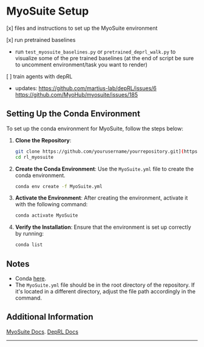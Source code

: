 # MyoSuite Setup


[x] files and instructions to set up the MyoSuite environment 

[x] run pretrained baselines
  - run ```test_myosuite_baselines.py``` or ```pretrained_deprl_walk.py``` to visualize some of the pre trained baselines (at the end of script be sure to uncomment environment/task you want to render)

[ ] train agents with depRL
  - updates: https://github.com/martius-lab/depRL/issues/6 https://github.com/MyoHub/myosuite/issues/185

## Setting Up the Conda Environment

To set up the conda environment for MyoSuite, follow the steps below:

1. **Clone the Repository**:
    ```bash
    git clone https://github.com/yourusername/yourrepository.git](https://github.com/nikypopov/rl_myosuite.git
    cd rl_myosuite
    ```

2. **Create the Conda Environment**:
    Use the `MyoSuite.yml` file to create the conda environment.
    ```bash
    conda env create -f MyoSuite.yml
    ```

3. **Activate the Environment**:
    After creating the environment, activate it with the following command:
    ```bash
    conda activate MyoSuite
    ```

4. **Verify the Installation**:
    Ensure that the environment is set up correctly by running:
    ```bash
    conda list
    ```

## Notes
- Conda [here](https://docs.conda.io/projects/conda/en/latest/user-guide/install/index.html).
- The `MyoSuite.yml` file should be in the root directory of the repository. If it's located in a different directory, adjust the file path accordingly in the command.

## Additional Information

[MyoSuite Docs](https://myosuite.readthedocs.io/en/latest/index.html).
[DepRL Docs](https://deprl.readthedocs.io/en/latest/index.html)

---
